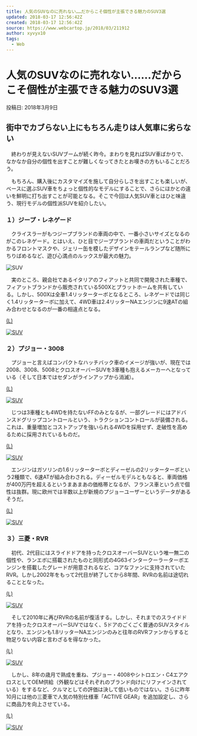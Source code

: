 ```yaml
---
title: 人気のSUVなのに売れない……だからこそ個性が主張できる魅力のSUV3選
updated: 2018-03-17 12:56:42Z
created: 2018-03-17 12:56:42Z
source: https://www.webcartop.jp/2018/03/211912
author: xyvyx10
tags:
  - Web
---
```


# 人気のSUVなのに売れない……だからこそ個性が主張できる魅力のSUV3選

投稿日: 2018年3月9日

## 街中でカブらない上にもちろん走りは人気車に劣らない

　終わりが見えないSUVブームが続く昨今。まわりを見ればSUV車ばかりで、なかなか自分の個性を出すことが難しくなってきたとお嘆きの方もいることだろう。

　もちろん、購入後にカスタマイズを施して自分らしさを出すことも楽しいが、ベースに選ぶSUV車をちょっと個性的なモデルにすることで、さらにほかとの違いを鮮明に打ち出すことが可能となる。そこで今回は人気SUV車とはひと味違う、現行モデルの個性派SUVを紹介したい。

### １）ジープ・レネゲード

　クライスラーがもつジープブランドの車両の中で、一番小さいサイズとなるのがこのレネゲード。とはいえ、ひと目でジープブランドの車両だということがわかるフロントマスクや、ジェリー缶を模したデザインをテールランプなど随所にちりばめるなど、遊び心満点のルックスが最大の魅力。

![SUV](../_resources/webcartop_09-6-680x453.jpg)

　実のところ、親会社であるイタリアのフィアットと共同で開発された車種で、フィアットブランドから販売されている500Xとプラットホームを共有している。しかし、500Xは全車1.4リッターターボとなるところ、レネゲードでは同じく1.4リッターターボに加えて、4WD車は2.4リッターNAエンジンに9速ATの組み合わせとなるのが一番の相違点となる。

[(L)](https://www.webcartop.jp/?attachment_id=212508)

[![SUV](../_resources/webcartop_08-6-680x453.jpg)](https://www.webcartop.jp/?attachment_id=212508)

### ２）プジョー・3008

　プジョーと言えばコンパクトなハッチバック車のイメージが強いが、現在では2008、3008、5008とクロスオーバーSUVを3車種も抱えるメーカーへとなっている（そして日本ではセダンがラインアップから消滅）。

[(L)](https://www.webcartop.jp/?attachment_id=212491)

[![SUV](../_resources/webcartop_01-7-680x452.jpg)](https://www.webcartop.jp/?attachment_id=212491)

　じつは3車種とも4WDを持たないFFのみとなるが、一部グレードにはアドバンスドグリップコントロールという、トラクションコントロールが装備される。これは、重量増加とコストアップを強いられる4WDを採用せず、走破性を高めるために採用されているものだ。

[(L)](https://www.webcartop.jp/?attachment_id=212494)

[![SUV](../_resources/webcartop_03-7-680x452.jpg)](https://www.webcartop.jp/?attachment_id=212494)

　エンジンはガソリンの1.6リッターターボとディーゼルの2リッターターボという2種類で、6速ATが組み合わされる。ディーゼルモデルともなると、車両価格が400万円を超えるというまあまあの価格帯となるが、フランス車という点で個性は抜群。現に欧州では半数以上が新規のプジョーユーザーというデータがあるそうだ。

[(L)](https://www.webcartop.jp/?attachment_id=212493)

[![SUV](../_resources/webcartop_02-7-680x452.jpg)](https://www.webcartop.jp/?attachment_id=212493)

### ３）三菱・RVR

　初代、2代目にはスライドドアを持ったクロスオーバーSUVという唯一無二の個性や、ランエボに搭載されたものと同形式の4G63インタークーラーターボエンジンを搭載したグレードが用意されるなど、コアなファンに支持されていたRVR。しかし2002年をもって2代目が終了してから8年間、RVRの名前は途切れることとなった。

[(L)](https://www.webcartop.jp/?attachment_id=212499)

[![SUV](../_resources/webcartop_05-7-680x453.jpg)](https://www.webcartop.jp/?attachment_id=212499)

　そして2010年に再びRVRの名前が復活する。しかし、それまでのスライドドアを持ったクロスオーバーSUVではなく、5ドアのごくごく普通のSUVスタイルとなり、エンジンも1.8リッターNAエンジンのみと往年のRVRファンからすると物足りない内容と言わざるを得なかった。

[(L)](https://www.webcartop.jp/?attachment_id=212496)

[![SUV](../_resources/webcartop_04-7-680x453.jpg)](https://www.webcartop.jp/?attachment_id=212496)

　しかし、8年の歳月で熟成を重ね、プジョー・4008やシトロエン・C4エアクロスとしてOEM供給（外観などはそれぞれのブランド向けにリファインされている）をするなど、クルマとしての評価は決して低いものではない。さらに昨年10月には他の三菱車で人気の特別仕様車「ACTIVE GEAR」を追加設定し、さらに商品力を向上させている。

[(L)](https://www.webcartop.jp/?attachment_id=212514)

[![SUV](../_resources/webcartop_10-3-680x453.jpg)](https://www.webcartop.jp/?attachment_id=212514)
